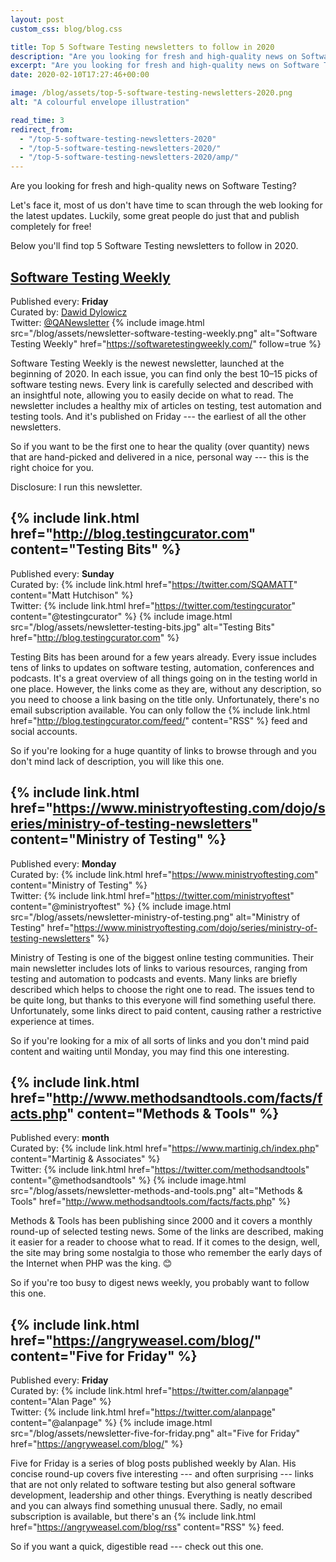 ```yaml
---
layout: post
custom_css: blog/blog.css

title: Top 5 Software Testing newsletters to follow in 2020
description: "Are you looking for fresh and high-quality news on Software Testing? Here you'll find top 5 Software Testing newsletters to follow in 2020."
excerpt: "Are you looking for fresh and high-quality news on Software Testing? Here you'll find top 5 Software Testing newsletters to follow in 2020."
date: 2020-02-10T17:27:46+00:00

image: /blog/assets/top-5-software-testing-newsletters-2020.png
alt: "A colourful envelope illustration"

read_time: 3
redirect_from:
  - "/top-5-software-testing-newsletters-2020"
  - "/top-5-software-testing-newsletters-2020/"
  - "/top-5-software-testing-newsletters-2020/amp/"
---
```


Are you looking for fresh and high-quality news on Software Testing?

Let's face it, most of us don't have time to scan through the web looking for the latest updates. Luckily, some great people do just that and publish completely for free!

Below you'll find top 5 Software Testing newsletters to follow in 2020.

## [Software Testing Weekly](https://softwaretestingweekly.com/)
Published every: **Friday**  
Curated by: [Dawid Dylowicz](https://twitter.com/ddylowicz)  
Twitter: [@QANewsletter](https://twitter.com/QANewsletter)
{% include image.html src="/blog/assets/newsletter-software-testing-weekly.png" alt="Software Testing Weekly" href="https://softwaretestingweekly.com/" follow=true %}

Software Testing Weekly is the newest newsletter, launched at the beginning of 2020. In each issue, you can find only the best 10–15 picks of software testing news. Every link is carefully selected and described with an insightful note, allowing you to easily decide on what to read. The newsletter includes a healthy mix of articles on testing, test automation and testing tools. And it's published on Friday --- the earliest of all the other newsletters.

So if you want to be the first one to hear the quality (over quantity) news that are hand-picked and delivered in a nice, personal way --- this is the right choice for you.

<span class="smallest light-grey">Disclosure: I run this newsletter.</span>

## {% include link.html href="http://blog.testingcurator.com" content="Testing Bits" %}
Published every: **Sunday**  
Curated by: {% include link.html href="https://twitter.com/SQAMATT" content="Matt Hutchison" %}<br>Twitter: {% include link.html href="https://twitter.com/testingcurator" content="@testingcurator" %}
{% include image.html src="/blog/assets/newsletter-testing-bits.jpg" alt="Testing Bits" href="http://blog.testingcurator.com" %}

Testing Bits has been around for a few years already. Every issue includes tens of links to updates on software testing, automation, conferences and podcasts. It's a great overview of all things going on in the testing world in one place. However, the links come as they are, without any description, so you need to choose a link basing on the title only. Unfortunately, there's no email subscription available. You can only follow the {% include link.html href="http://blog.testingcurator.com/feed/" content="RSS" %} feed and social accounts.

So if you're looking for a huge quantity of links to browse through and you don't mind lack of description, you will like this one.

## {% include link.html href="https://www.ministryoftesting.com/dojo/series/ministry-of-testing-newsletters" content="Ministry of Testing" %}
Published every: **Monday**  
Curated by: {% include link.html href="https://www.ministryoftesting.com" content="Ministry of Testing" %}<br>Twitter: {% include link.html href="https://twitter.com/ministryoftest" content="@ministryoftest" %}
{% include image.html src="/blog/assets/newsletter-ministry-of-testing.png" alt="Ministry of Testing" href="https://www.ministryoftesting.com/dojo/series/ministry-of-testing-newsletters" %}

Ministry of Testing is one of the biggest online testing communities. Their main newsletter includes lots of links to various resources, ranging from testing and automation to podcasts and events. Many links are briefly described which helps to choose the right one to read. The issues tend to be quite long, but thanks to this everyone will find something useful there. Unfortunately, some links direct to paid content, causing rather a restrictive experience at times.

So if you're looking for a mix of all sorts of links and you don't mind paid content and waiting until Monday, you may find this one interesting.

## {% include link.html href="http://www.methodsandtools.com/facts/facts.php" content="Methods & Tools" %}
Published every: **month**  
Curated by: {% include link.html href="https://www.martinig.ch/index.php" content="Martinig & Associates" %}<br>Twitter: {% include link.html href="https://twitter.com/methodsandtools" content="@methodsandtools" %}
{% include image.html src="/blog/assets/newsletter-methods-and-tools.png" alt="Methods & Tools" href="http://www.methodsandtools.com/facts/facts.php" %}

Methods & Tools has been publishing since 2000 and it covers a monthly round-up of selected testing news. Some of the links are described, making it easier for a reader to choose what to read. If it comes to the design, well, the site may bring some nostalgia to those who remember the early days of the Internet when PHP was the king. 😊

So if you're too busy to digest news weekly, you probably want to follow this one.

## {% include link.html href="https://angryweasel.com/blog/" content="Five for Friday" %}
Published every: **Friday**  
Curated by: {% include link.html href="https://twitter.com/alanpage" content="Alan Page" %}<br>Twitter: {% include link.html href="https://twitter.com/alanpage" content="@alanpage" %}
{% include image.html src="/blog/assets/newsletter-five-for-friday.png" alt="Five for Friday" href="https://angryweasel.com/blog/" %}

Five for Friday is a series of blog posts published weekly by Alan. His concise round-up covers five interesting --- and often surprising --- links that are not only related to software testing but also general software development, leadership and other things. Everything is neatly described and you can always find something unusual there. Sadly, no email subscription is available, but there's an {% include link.html href="https://angryweasel.com/blog/rss" content="RSS" %} feed.

So if you want a quick, digestible read --- check out this one.
